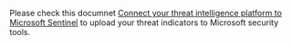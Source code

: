 Please check this documnet [Connect your threat intelligence platform to Microsoft Sentinel](https://learn.microsoft.com/en-us/azure/sentinel/connect-threat-intelligence-tip) to upload your threat indicators to Microsoft security tools.
